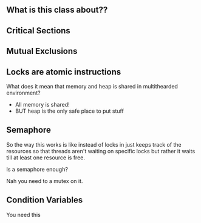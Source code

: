## What is this class about??

## Critical Sections

## Mutual Exclusions

## Locks are atomic instructions

What does it mean that memory and heap is shared in multithearded environment?

* All memory is shared!
* BUT heap is the only safe place to put stuff

## Semaphore

So the way this works is like instead of locks in just keeps track of the resources so that threads aren't waiting on specific locks but rather it waits till at least one resource is free.

Is a semaphore enough?

Nah you need to a mutex on it.

## Condition Variables

You need this